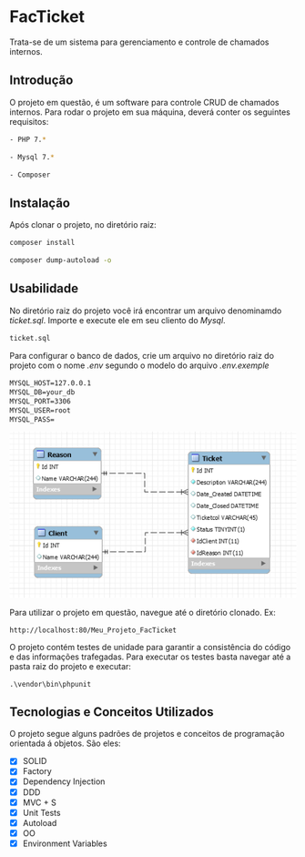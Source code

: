# FacTicket
Trata-se de um sistema para gerenciamento e controle de chamados internos.

## Introdução
O projeto em questão, é um software para controle CRUD de chamados internos. Para rodar o projeto em sua máquina, deverá conter os seguintes requisitos:
```bash
- PHP 7.*
```
```bash
- Mysql 7.*
```
```bash
- Composer
```


## Instalação
Após clonar o projeto, no diretório raiz:
```bash
composer install
```
```bash
composer dump-autoload -o
```

## Usabilidade
No diretório raiz do projeto você irá encontrar um arquivo denominamdo *ticket.sql*. Importe e execute ele em seu cliento do *Mysql*.
```bash
ticket.sql
```

Para configurar o banco de dados, crie um arquivo no diretório raiz do projeto com o nome *.env* segundo o modelo do arquivo *.env.exemple*
```
MYSQL_HOST=127.0.0.1
MYSQL_DB=your_db
MYSQL_PORT=3306
MYSQL_USER=root
MYSQL_PASS=
```

![](App/assests/images/DER_BD.PNG)

Para utilizar o projeto em questão, navegue até o diretório clonado. Ex:
```
http://localhost:80/Meu_Projeto_FacTicket
```

O projeto contém testes de unidade para garantir a consistência do código e das informações trafegadas. Para executar os testes basta navegar até a pasta raiz do projeto e executar:
```
.\vendor\bin\phpunit
```

## Tecnologias e Conceitos Utilizados
O projeto segue alguns padrões de projetos e conceitos de programação orientada á objetos. São eles:
- [x] SOLID
- [x] Factory
- [x] Dependency Injection
- [x] DDD
- [x] MVC + S
- [x] Unit Tests
- [x] Autoload
- [x] OO
- [x] Environment Variables

